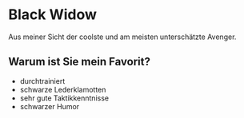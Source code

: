 # Black Widow
Aus meiner Sicht der coolste und am meisten unterschätzte Avenger.
## Warum ist Sie mein Favorit?
* durchtrainiert
* schwarze Lederklamotten
* sehr gute Taktikkenntnisse
* schwarzer Humor